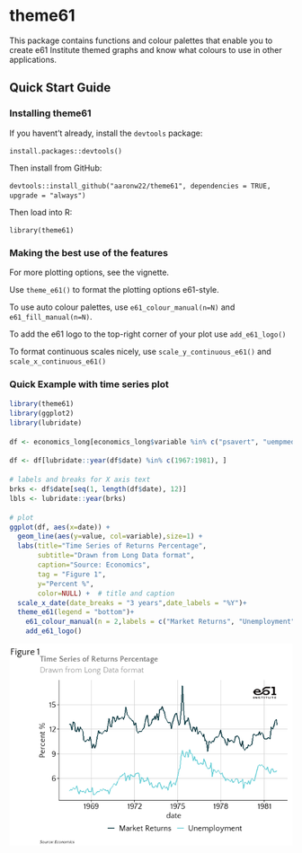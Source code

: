 
<!-- readme.md is generated by readme.rmd, please edit that document instead -->

# theme61

This package contains functions and colour palettes that enable you to
create e61 Institute themed graphs and know what colours to use in other
applications.

## Quick Start Guide

### Installing theme61

If you havent’t already, install the `devtools` package:

`install.packages::devtools()`

Then install from GitHub:

`devtools::install_github("aaronw22/theme61", dependencies = TRUE, upgrade = "always")`

Then load into R:

`library(theme61)`

### Making the best use of the features

For more plotting options, see the vignette.

Use `theme_e61()` to format the plotting options e61-style.

To use auto colour palettes, use `e61_colour_manual(n=N)` and
`e61_fill_manual(n=N)`.

To add the e61 logo to the top-right corner of your plot use
`add_e61_logo()`

To format continuous scales nicely, use `scale_y_continuous_e61()` and
`scale_x_continuous_e61()`

### Quick Example with time series plot

``` r
library(theme61)
library(ggplot2)
library(lubridate)

df <- economics_long[economics_long$variable %in% c("psavert", "uempmed"), ]

df <- df[lubridate::year(df$date) %in% c(1967:1981), ]

# labels and breaks for X axis text
brks <- df$date[seq(1, length(df$date), 12)]
lbls <- lubridate::year(brks)

# plot
ggplot(df, aes(x=date)) +
  geom_line(aes(y=value, col=variable),size=1) +
  labs(title="Time Series of Returns Percentage",
       subtitle="Drawn from Long Data format",
       caption="Source: Economics",
       tag = "Figure 1",
       y="Percent %",
       color=NULL) +  # title and caption
  scale_x_date(date_breaks = "3 years",date_labels = "%Y")+
  theme_e61(legend = "bottom")+
    e61_colour_manual(n = 2,labels = c("Market Returns", "Unemployment")) +
    add_e61_logo()
```

![](readme_files/figure-gfm/unnamed-chunk-1-1.png)<!-- -->
